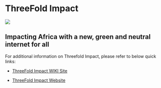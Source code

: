 # ThreeFold Impact

[![](https://qph.fs.quoracdn.net/main-qimg-fffcf112c7faf0391faa4dbef09ef2c6.webp)](https://www.youtube.com/watch?v=4exjbFvnGkk)

## Impacting Africa with a new, green and neutral internet for all

For additional information on Threefold Impact, please refer to below quick links: 

- [ThreeFold Impact WIKI Site ](https://threefoldfoundation.github.io/info_impact/)

- [ThreeFold Impact Website](https://threefoldimpact.com/)


